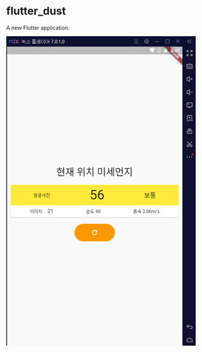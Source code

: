 # flutter_dust

A new Flutter application.

![img](https://github.com/pym7857/dust_api_flutter/blob/main/img/1111.PNG?raw=true)
